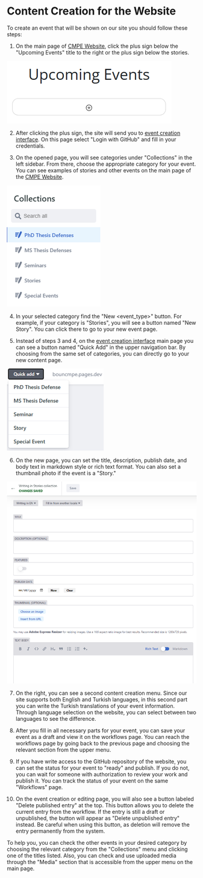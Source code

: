 # Content Creation for the Website

To create an event that will be shown on our site you should follow these steps:

1. On the main page of [CMPE Website](https://cmpe.bogazici.edu.tr/), click the plus sign below the "Upcoming Events" title to the right or the plus sign below the stories.

![Event Image](upcoming_events.png)

2. After clicking the plus sign, the site will send you to [event creation interface](http://127.0.0.1:1313/admin). On this page select "Login with GitHub" and fill in your credentials.

3. On the opened page, you will see categories under "Collections" in the left sidebar. From there, choose the appropriate category for your event. You can see examples of stories and other events on the main page of the [CMPE Website](https://cmpe.bogazici.edu.tr/). 

![Collections](collections.png)

4. In your selected category find the "New <event_type>" button. For example, if your category is "Stories", you will see a button named "New Story". You can click there to go to your new event page.

5. Instead of steps 3 and 4, on the [event creation interface](http://127.0.0.1:1313/admin) main page you can see a button named "Quick Add" in the upper navigation bar. By choosing from the same set of categories, you can directly go to your new content page.

![quick add](quick_add.png)

6. On the new page, you can set the title, description, publish date, and body text in markdown style or rich text format. You can also set a thumbnail photo if the event is a "Story."

![Event page](event_page.png)

7. On the right, you can see a second content creation menu. Since our site supports both English and Turkish languages, in this second part you can write the Turkish translations of your event information. Through language selection on the website, you can select between two languages to see the difference.

8. After you fill in all necessary parts for your event, you can save your event as a draft and view it on the workflows page. You can reach the workflows page by going back to the previous page and choosing the relevant section from the upper menu.

9. If you have write access to the GitHub repository of the website, you can set the status for your event to "ready" and publish. If you do not, you can wait for someone with authorization to review your work and publish it. You can track the status of your event on the same "Workflows" page.

10. On the event creation or editing page, you will also see a button labeled "Delete published entry" at the top. This button allows you to delete the current entry from the workflow. If the entry is still a draft or unpublished, the button will appear as "Delete unpublished entry" instead. Be careful when using this button, as deletion will remove the entry permanently from the system.

To help you, you can check the other events in your desired category by choosing the relevant category from the "Collections" menu and clicking one of the titles listed. Also, you can check and use uploaded media through the "Media" section that is accessible from the upper menu on the main page.